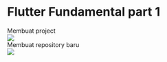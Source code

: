 # Flutter Fundamental part 1

Membuat project<br>
![](https://github.com/MRizqiRamadhani/flutter-fundamental-part1/assets/170856165/677a98b4-1768-4429-a530-26beca0003bd)
<br>
Membuat repository baru<br>
![](https://github.com/MRizqiRamadhani/flutter-fundamental-part1/assets/170856165/028e2e8d-3680-45a8-969d-237619d24308)


